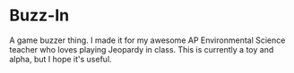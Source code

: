 # Buzz-In

A game buzzer thing. I made it for my awesome AP Environmental Science teacher who loves playing Jeopardy in class. This is currently a toy and alpha, but I hope it's useful.
